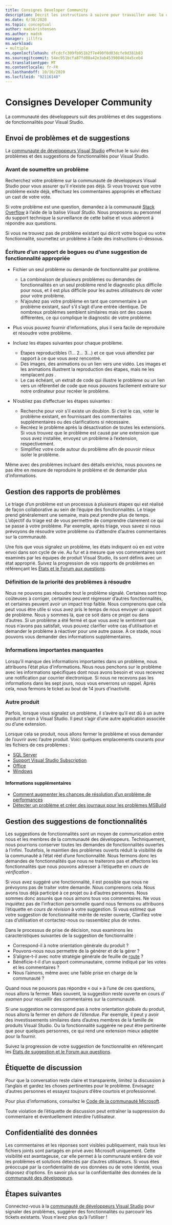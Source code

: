 ```yaml
---
title: Consignes Developer Community
description: Décrit les instructions à suivre pour travailler avec la communauté de développeurs Visual Studio.
ms.date: 6/30/2020
ms.topic: conceptual
author: madskristensen
ms.author: madsk
manager: jillfra
ms.workload:
- multiple
ms.openlocfilehash: dfcdcfc309fb951b2f7e490f0d03dcfe9d381b83
ms.sourcegitcommit: 54ec951bcfa87fd80a42e3ab4539084634a5ceb4
ms.translationtype: MT
ms.contentlocale: fr-FR
ms.lasthandoff: 10/16/2020
ms.locfileid: "92116148"
---
```

# <a name="developer-community-guidelines"></a>Consignes Developer Community

La communauté des développeurs suit des problèmes et des suggestions de fonctionnalités pour Visual Studio.

## <a name="submitting-problems-and-suggestions"></a>Envoi de problèmes et de suggestions

La [communauté de développeurs Visual Studio](https://developercommunity.visualstudio.com/) effectue le suivi des problèmes et des suggestions de fonctionnalités pour Visual Studio.

### <a name="before-submitting-an-issue"></a>Avant de soumettre un problème

Recherchez votre problème sur la communauté de développeurs Visual Studio pour vous assurer qu’il n’existe pas déjà. Si vous trouvez que votre problème existe déjà, effectuez les commentaires appropriés et effectuez un cast de votre vote.

Si votre problème est une question, demandez à la communauté [Stack Overflow](https://stackoverflow.com/questions/tagged/visual-studio?tab=Newest) à l’aide de la balise _Visual Studio_. Nous proposons au personnel du support technique la surveillance de cette balise et vous aideront à répondre aux questions.

Si vous ne trouvez pas de problème existant qui décrit votre bogue ou votre fonctionnalité, soumettez un problème à l’aide des instructions ci-dessous.

### <a name="writing-a-good-bug-report-or-feature-suggestion"></a>Écriture d’un rapport de bogues ou d’une suggestion de fonctionnalité appropriée

- Fichier un seul problème ou demande de fonctionnalité par problème.

  - La combinaison de plusieurs problèmes ou demandes de fonctionnalités en un seul problème rend le diagnostic plus difficile pour nous, et il est plus difficile pour les autres utilisateurs de voter pour votre problème.
  - N’ajoutez pas votre problème en tant que commentaire à un problème existant, sauf s’il s’agit d’une entrée identique. De nombreux problèmes semblent similaires mais ont des causes différentes, ce qui complique le diagnostic de votre problème.

- Plus vous pouvez fournir d’informations, plus il sera facile de reproduire et résoudre votre problème.
- Incluez les étapes suivantes pour chaque problème.

  - Étapes reproductibles (1... 2... 3...) et ce que vous attendiez par rapport à ce que vous avez rencontré.
  - Des images, des animations ou un lien vers une vidéo. Les images et les animations illustrent la reproduction des étapes, mais ne les remplacent _pas_ .
  - Le cas échéant, un extrait de code qui illustre le problème ou un lien vers un référentiel de code que nous pouvons facilement extraire sur notre ordinateur pour recréer le problème.

- N’oubliez pas d’effectuer les étapes suivantes :

  - Recherche pour voir s’il existe un doublon. Si c’est le cas, voter le problème existant, en fournissant des commentaires supplémentaires ou des clarifications si nécessaire.
  - Recréez le problème après la désactivation de toutes les extensions. Si vous trouvez que le problème est causé par une extension que vous avez installée, envoyez un problème à l’extension, respectivement.
  - Simplifiez votre code autour du problème afin de pouvoir mieux isoler le problème.

Même avec des problèmes incluant des détails enrichis, nous pouvons ne pas être en mesure de reproduire le problème et de demander plus d’informations.

## <a name="managing-problem-reports"></a>Gestion des rapports de problèmes

Le triage d’un problème est un processus à plusieurs étapes qui est réalisé de façon collaborative au sein de l’équipe des fonctionnalités. Le triage prend généralement une semaine, mais peut prendre plus de temps. L’objectif du triage est de vous permettre de comprendre clairement ce qui se passe à votre problème. Par exemple, après triage, vous savez si nous prévoyons de résoudre votre problème ou d’attendre d’autres commentaires sur la communauté.

Une fois que vous signalez un problème, les états indiquent où en est votre envoi dans son cycle de vie. Au fur et à mesure que vos commentaires sont examinés par les équipes de produit Visual Studio, ils sont définis avec un état approprié. Suivez la progression de vos rapports de problèmes en référençant les [États et le Forum aux questions](./report-a-problem.md).

### <a name="prioritizing-which-issues-to-fix"></a>Définition de la priorité des problèmes à résoudre

Nous ne pouvons pas résoudre tout le problème signalé. Certaines sont trop coûteuses à corriger, certaines peuvent régresser d’autres fonctionnalités, et certaines peuvent avoir un impact trop faible. Nous comprenons que cela peut vous être utile si vous avez pris le temps de nous envoyer un rapport de problème. Nous y sommes là, que ce soit dans ce projet ou dans d’autres. Si un problème a été fermé et que vous avez le sentiment que nous n’avons pas satisfait, vous pouvez clarifier votre cas d’utilisation et demander le problème à réactiver pour une autre passe. À ce stade, nous pouvons vous demander des informations supplémentaires.

### <a name="missing-important-information"></a>Informations importantes manquantes

Lorsqu’il manque des informations importantes dans un problème, nous attribuons l’état _plus_ d’informations. Nous nous penchons sur le problème avec les informations spécifiques dont nous avons besoin et vous recevrez une notification par courrier électronique. Si nous ne recevons pas les informations dans les sept jours, nous vous enverrons un rappel. Après cela, nous fermons le ticket au bout de 14 jours d’inactivité.

### <a name="other-product"></a>Autre produit

Parfois, lorsque vous signalez un problème, il s’avère qu’il est dû à un autre produit et non à Visual Studio. Il peut s’agir d’une autre application associée ou d’une extension. 

Lorsque cela se produit, nous allons fermer le problème et vous demander de l’ouvrir avec l’autre produit. Voici quelques emplacements courants pour les fichiers de ces problèmes :

* [SQL Server](https://feedback.azure.com/forums/908035-sql-server)
* [Support Visual Studio Subscription](https://feedback.azure.com/forums/908035-sql-server)
* [Office](https://support.office.com/article/how-do-i-give-feedback-on-microsoft-office-2b102d44-b43f-4dd2-9ff4-23cf144cfb11)
* [Windows](https://support.microsoft.com/help/4021566/windows-10-send-feedback-to-microsoft-with-feedback-hub-app)

#### <a name="additional-information"></a>Informations supplémentaires

- [Comment augmenter les chances de résolution d’un problème de performances](./how-to-increase-chances-of-performance-issue-being-fixed.md)
- [Détecter un problème et créer des journaux pour les problèmes MSBuild](./msbuild-logs.md)

## <a name="managing-feature-suggestions"></a>Gestion des suggestions de fonctionnalités

Les suggestions de fonctionnalités sont un moyen de communication entre nous et les membres de la communauté des développeurs. Techniquement, nous pourrions conserver toutes les demandes de fonctionnalités ouvertes à l’infini. Toutefois, le maintien des problèmes ouverts réduit la visibilité de la communauté à l’état réel d’une fonctionnalité. Nous fermons donc les demandes de fonctionnalités que nous ne traiterons pas et affectons les fonctionnalités que nous pouvons adresser à l’étiquette en _cours de vérification_ .

Si vous avez suggéré une fonctionnalité, il est possible que nous ne prévoyons pas de traiter votre demande. Nous comprenons cela. Nous avons tous déjà participé à ce projet ou à d’autres personnes. Nous sommes donc assurés que nous aimons tous vos commentaires. Ne vous inquiétez pas de l’infraction personnelle quand nous fermons ou attribuons l’étiquette en _cours de révision_ à votre suggestion. Si vous estimez que votre suggestion de fonctionnalité mérite de rester ouverte, Clarifiez votre cas d’utilisation et contactez-nous ou rassemblez plus de votes.

Dans le processus de prise de décision, nous examinons les caractéristiques suivantes de la suggestion de fonctionnalité :

- Correspond-il à notre orientation générale du produit ?
- Pouvons-nous nous permettre de la générer et de la gérer ?
- S’aligne-t-il avec notre stratégie générale de feuille de [route](/visualstudio/productinfo/vs-roadmap) ?
- Bénéficie-t-il d’un support communautaire, comme indiqué par les votes et les commentaires ?
- Nous l’aimons, même avec une faible prise en charge de la communauté ?

Quand nous ne pouvons pas répondre « oui » à l’une de ces questions, nous allons la fermer. Mais souvent, la suggestion reste ouverte en cours d' _examen_ pour recueillir des commentaires sur la communauté.

Si une suggestion ne correspond pas à notre orientation globale du produit, nous allons la fermer en *dehors de l’étendue*. Par exemple, il peut y avoir des investissements similaires dans d’autres membres de la famille de produits Visual Studio. Ou la fonctionnalité suggérée ne peut être pertinente que pour quelques personnes, ce qui rend une extension mieux adaptée pour la fournir.

Suivez la progression de votre suggestion de fonctionnalité en référençant les [États de suggestion et le Forum aux questions](./report-a-problem.md).

## <a name="discussion-etiquette"></a>Étiquette de discussion

Pour que la conversation reste claire et transparente, limitez la discussion à l’anglais et gardez les choses pertinentes pour le problème. Envisagez d’autres personnes et essayez toujours d’être courtois et professionnel.

Pour plus d’informations, consultez le [Code de la communauté Microsoft](https://answers.microsoft.com/en-us/page/codeofconduct).

Toute violation de l’étiquette de discussion peut entraîner la suppression du commentaire et éventuellement interdire l’utilisateur.

## <a name="data-privacy"></a>Confidentialité des données

Les commentaires et les réponses sont visibles publiquement, mais tous les fichiers joints sont partagés en privé avec Microsoft uniquement. Cette visibilité est avantageuse, car elle permet à la communauté entière de voir les problèmes et solutions détectés par d’autres utilisateurs. Si vous êtes préoccupé par la confidentialité de vos données ou de votre identité, vous disposez d’options. En savoir plus sur la confidentialité des données de la [communauté des développeurs](./developer-community-privacy.md).

## <a name="next-steps"></a>Étapes suivantes

Connectez-vous à la [communauté de développeurs Visual Studio](https://developercommunity.visualstudio.com/) pour signaler des problèmes, suggérer des fonctionnalités ou parcourir les tickets existants. Vous n’avez plus qu’à l’utiliser !
